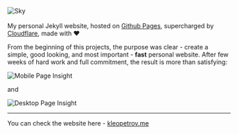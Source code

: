 ![Sky](http://i.imgur.com/ru9Bsds.png)
<br />
<br />
My personal Jekyll website, hosted on [Github Pages](https://pages.github.com), supercharged by [Cloudflare](https://www.cloudflare.com), made with &#9829;


From the beginning of this projects, the purpose was clear - create a simple, good looking, and most important - **fast** personal website.
After few weeks of hard work and full commitment, the result is more than satisfying:

![Mobile Page Insight](http://i.imgur.com/ECwr6sf.png)

and

![Desktop Page Insight](http://i.imgur.com/yYEBT7e.png)

* * *

You can check the website here - [kleopetrov.me](http://kleopetrov.me)
